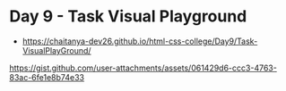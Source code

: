 # Day 9 - Task Visual Playground

- https://chaitanya-dev26.github.io/html-css-college/Day9/Task-VisualPlayGround/

https://gist.github.com/user-attachments/assets/061429d6-ccc3-4763-83ac-6fe1e8b74e33
